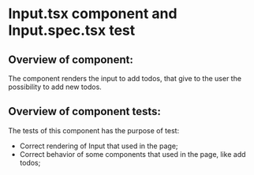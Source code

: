 # Input.tsx component and Input.spec.tsx test

## Overview of component:

The component renders the input to add todos, that give to the user the possibility to add new todos.

## Overview of component tests:

The tests of this component has the purpose of test:

- Correct rendering of Input that used in the page;
- Correct behavior of some components that used in the page, like add todos;
